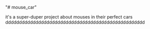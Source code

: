 "# mouse_car" 

it's a super-duper project about mouses in their perfect cars
ddddddddddddddddddddddddddddddddddddddddddddddddddd

